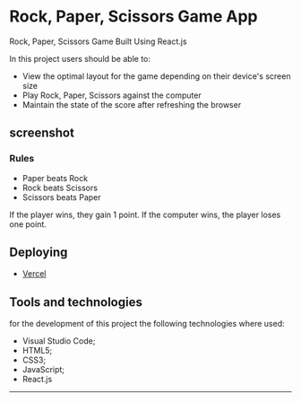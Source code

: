 # Rock, Paper, Scissors Game App

Rock, Paper, Scissors Game Built Using React.js

In this project users should be able to:

- View the optimal layout for the game depending on their device's screen size
- Play Rock, Paper, Scissors against the computer
- Maintain the state of the score after refreshing the browser

## screenshot



### Rules

- Paper beats Rock
- Rock beats Scissors
- Scissors beats Paper

If the player wins, they gain 1 point. If the computer wins, the player loses one point.


## Deploying

- [Vercel](https://vercel.com/)

## Tools and technologies
for the development of this project the following technologies where used:
- Visual Studio Code;
- HTML5;
- CSS3;
- JavaScript;
- React.js
---
